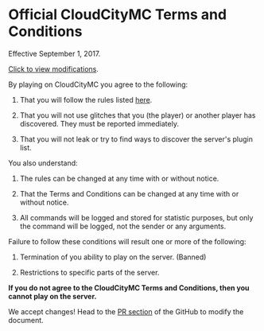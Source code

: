 # Official CloudCityMC Terms and Conditions

Effective September 1, 2017.

[Click to view modifications](https://github.com/CloudCityMC/cloudcitymc.github.io/commits/master/terms.md).

By playing on CloudCityMC you agree to the following:

1) That you will follow the rules listed [here](/rules).

2) That you will not use glitches that you (the player) or another player has discovered. They must be reported immediately.

3) That you will not leak or try to find ways to discover the server's plugin list.

You also understand:

1) The rules can be changed at any time with or without notice.

2) That the Terms and Conditions can be changed at any time with or without notice.

3) All commands will be logged and stored for statistic purposes, but only the command will be logged, not the sender or any arguments.

Failure to follow these conditions will result one or more of the following:

1) Termination of you ability to play on the server. (Banned)

2) Restrictions to specific parts of the server.

**If you do not agree to the CloudCityMC Terms and Conditions, then you cannot play on the server.**

We accept changes! Head to the [PR section](https://github.com/CloudCityMC/Global/pulls) of the GitHub to modify the document.
